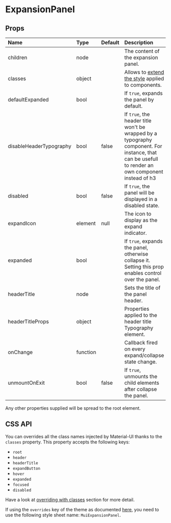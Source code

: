 <!--- This documentation is automatically generated, do not try to edit it. -->

# ExpansionPanel



## Props
| Name | Type | Default | Description |
|:-----|:-----|:--------|:------------|
| children | node |  | The content of the expansion panel. |
| classes | object |  | Allows to [extend the style](#css-api) applied to components. |
| defaultExpanded | bool |  | If `true`, expands the panel by default. |
| disableHeaderTypography | bool | false | If `true`, the header title won't be wrapped by a typography component. For instance, that can be usefull to render an own component instead of h3 |
| disabled | bool | false | If `true`, the panel will be displayed in a disabled state. |
| expandIcon | element | null | The icon to display as the expand indicator. |
| expanded | bool |  | If `true`, expands the panel, otherwise collapse it. Setting this prop enables control over the panel. |
| headerTitle | node |  | Sets the title of the panel header. |
| headerTitleProps | object |  | Properties applied to the header title Typography element. |
| onChange | function |  | Callback fired on every expand/collapse state change. |
| unmountOnExit | bool | false | If `true`, unmounts the child elements after collapse the panel. |

Any other properties supplied will be spread to the root element.

## CSS API

You can overrides all the class names injected by Material-UI thanks to the `classes` property.
This property accepts the following keys:
- `root`
- `header`
- `headerTitle`
- `expandButton`
- `hover`
- `expanded`
- `focused`
- `disabled`

Have a look at [overriding with classes](/customization/overrides#overriding-with-classes)
section for more detail.

If using the `overrides` key of the theme as documented
[here](/customization/themes#customizing-all-instances-of-a-component-type),
you need to use the following style sheet name: `MuiExpansionPanel`.
